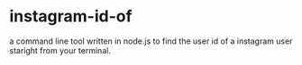 # instagram-id-of
a command line tool written in node.js to find the user id of a instagram user staright from your terminal.
